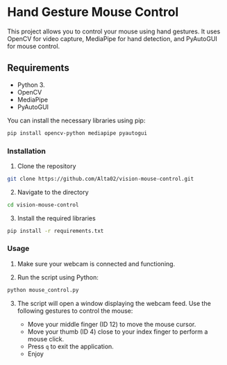 # Hand Gesture Mouse Control

This project allows you to control your mouse using hand gestures. It uses OpenCV for video capture, MediaPipe for hand detection, and PyAutoGUI for mouse control.

## Requirements

- Python 3.
- OpenCV
- MediaPipe
- PyAutoGUI

You can install the necessary libraries using pip:

```bash
pip install opencv-python mediapipe pyautogui
```

### Installation
1. Clone the repository
```bash
git clone https://github.com/Alta02/vision-mouse-control.git

```

2. Navigate to the directory
```bash
cd vision-mouse-control
```
3. Install the required libraries
```bash
pip install -r requirements.txt
```

### Usage
1. Make sure your webcam is connected and functioning.

2. Run the script using Python:
```bash
python mouse_control.py
```
3. The script will open a window displaying the webcam feed. Use the following gestures to control the mouse:
 

    - Move your middle finger (ID 12) to move the mouse cursor.
    - Move your thumb (ID 4) close to your index finger to perform a mouse click.
    - Press `q` to exit the application.
    - Enjoy
